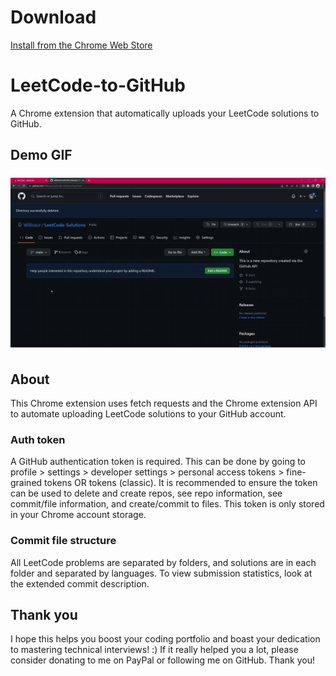 # Download 
[Install from the Chrome Web Store](https://bit.ly/L2G-CWS-v2)

# LeetCode-to-GitHub
A Chrome extension that automatically uploads your LeetCode solutions to GitHub.

## Demo GIF
![Extension demo GIF](demo/demo.gif)

## About
This Chrome extension uses fetch requests and the Chrome extension API to automate uploading LeetCode solutions to your GitHub account.

### Auth token
A GitHub authentication token is required. This can be done by going to profile > settings > developer settings > personal access tokens > fine-grained tokens OR tokens (classic). It is recommended to ensure the token can be used to delete and create repos, see repo information, see commit/file information, and create/commit to files. This token is only stored in your Chrome account storage.

### Commit file structure
All LeetCode problems are separated by folders, and solutions are in each folder and separated by languages. To view submission statistics, look at the extended commit description.

## Thank you
I hope this helps you boost your coding portfolio and boast your dedication to mastering technical interviews! :)
If it really helped you a lot, please consider donating to me on PayPal or following me on GitHub. Thank you!
